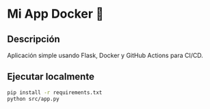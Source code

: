 # Mi App Docker 🐳

## Descripción
Aplicación simple usando Flask, Docker y GitHub Actions para CI/CD.

## Ejecutar localmente
```bash
pip install -r requirements.txt
python src/app.py
